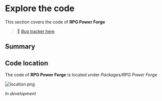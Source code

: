 # Explore the code

This section covers the code of **RPG Power Forge**

> 🐞 [Bug tracker here](https://trello.com/b/PIzgsYov/rpg-power-forge-road-map)

## Summary

## Code location

The code of **RPG Power Forge** is located under *Packages/RPG Power Forge*

![location.png](./../media/code/location.png)

*In development*
